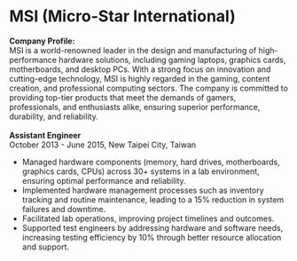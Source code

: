 # MSI (Micro-Star International)

<b>Company Profile:</b><br>
MSI is a world-renowned leader in the design and manufacturing of high-performance hardware solutions, including gaming laptops, graphics cards, motherboards, and desktop PCs. With a strong focus on innovation and cutting-edge technology, MSI is highly regarded in the gaming, content creation, and professional computing sectors. The company is committed to providing top-tier products that meet the demands of gamers, professionals, and enthusiasts alike, ensuring superior performance, durability, and reliability.
<br>
<br>
<b>Assistant Engineer</b><br>
October 2013 - June 2015, New Taipei City, Taiwan<br>
<ul>
<li>Managed hardware components (memory, hard drives, motherboards, graphics cards, CPUs) across 30+ systems in a lab environment, ensuring optimal performance and reliability.</li>
<li>Implemented hardware management processes such as inventory tracking and routine maintenance, leading to a 15% reduction in system failures and downtime.</li>
<li>Facilitated lab operations, improving project timelines and outcomes.</li>
<li>Supported test engineers by addressing hardware and software needs, increasing testing efficiency by 10% through better resource allocation and support.</li>
</ul>
